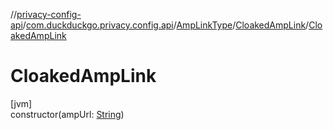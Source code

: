 //[privacy-config-api](../../../../index.md)/[com.duckduckgo.privacy.config.api](../../index.md)/[AmpLinkType](../index.md)/[CloakedAmpLink](index.md)/[CloakedAmpLink](-cloaked-amp-link.md)

# CloakedAmpLink

[jvm]\
constructor(ampUrl: [String](https://kotlinlang.org/api/latest/jvm/stdlib/kotlin/-string/index.html))
